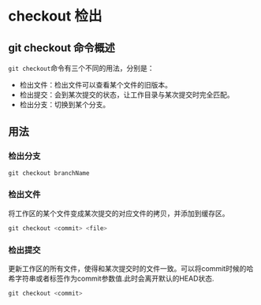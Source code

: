 # checkout 检出

## git checkout 命令概述

`git checkout`命令有三个不同的用法，分别是：

- 检出文件：检出文件可以查看某个文件的旧版本。
- 检出提交：会到某次提交的状态，让工作目录与某次提交时完全匹配。
- 检出分支：切换到某个分支。

## 用法

### 检出分支

```javascript
git checkout branchName
```

### 检出文件

将工作区的某个文件变成某次提交的对应文件的拷贝，并添加到缓存区。

```javascript
git checkout <commit> <file>
```

### 检出提交

更新工作区的所有文件，使得和某次提交时的文件一致。可以将commit时候的哈希字符串或者标签作为commit参数值.此时会离开默认的HEAD状态.

```javascript
git checkout <commit>
```





